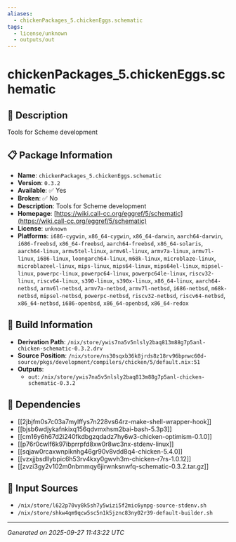 ```yaml
---
aliases:
  - chickenPackages_5.chickenEggs.schematic
tags:
  - license/unknown
  - outputs/out
---
```


# chickenPackages_5.chickenEggs.schematic

## 📝 Description

Tools for Scheme development

## 📋 Package Information

- **Name**: `chickenPackages_5.chickenEggs.schematic`
- **Version**: `0.3.2`
- **Available**: ✅ Yes
- **Broken**: ✅ No
- **Description**: Tools for Scheme development
- **Homepage**: [https://wiki.call-cc.org/eggref/5/schematic](https://wiki.call-cc.org/eggref/5/schematic)
- **License**: `unknown`
- **Platforms**: `i686-cygwin`, `x86_64-cygwin`, `x86_64-darwin`, `aarch64-darwin`, `i686-freebsd`, `x86_64-freebsd`, `aarch64-freebsd`, `x86_64-solaris`, `aarch64-linux`, `armv5tel-linux`, `armv6l-linux`, `armv7a-linux`, `armv7l-linux`, `i686-linux`, `loongarch64-linux`, `m68k-linux`, `microblaze-linux`, `microblazeel-linux`, `mips-linux`, `mips64-linux`, `mips64el-linux`, `mipsel-linux`, `powerpc-linux`, `powerpc64-linux`, `powerpc64le-linux`, `riscv32-linux`, `riscv64-linux`, `s390-linux`, `s390x-linux`, `x86_64-linux`, `aarch64-netbsd`, `armv6l-netbsd`, `armv7a-netbsd`, `armv7l-netbsd`, `i686-netbsd`, `m68k-netbsd`, `mipsel-netbsd`, `powerpc-netbsd`, `riscv32-netbsd`, `riscv64-netbsd`, `x86_64-netbsd`, `i686-openbsd`, `x86_64-openbsd`, `x86_64-redox`

## 🔧 Build Information

- **Derivation Path**: `/nix/store/ywis7na5v5nlsly2baq813m88g7p5anl-chicken-schematic-0.3.2.drv`
- **Source Position**: `/nix/store/ns30sqxb36k8jrds8z18rv96bpnwc60d-source/pkgs/development/compilers/chicken/5/default.nix:51`
- **Outputs**:
  - `out`:  `/nix/store/ywis7na5v5nlsly2baq813m88g7p5anl-chicken-schematic-0.3.2`

## 🔗 Dependencies

- [[2jbjfm0s7c03a7mylffys7n228vs64rz-make-shell-wrapper-hook]]
- [[bjsb6wdjykafnkixq156qdvmxhsm2bai-bash-5.3p3]]
- [[cm16y6h67d2i240fkdbgzqdadz7hy6w3-chicken-optimism-0.1.0]]
- [[p76r0cwlf6k97ibprrpfd8xw0r8wc3nx-stdenv-linux]]
- [[sqjaw0rcaxwnpiknhg46gr90v8vdd8q4-chicken-5.4.0]]
- [[vzxjjbsdllybpic6h53rv4kxy0gwvh3m-chicken-r7rs-1.0.12]]
- [[zvzi3gy2v102m0nbmmqy6jirwnksnwfq-schematic-0.3.2.tar.gz]]

## 📁 Input Sources

- `/nix/store/l622p70vy8k5sh7y5wizi5f2mic6ynpg-source-stdenv.sh`
- `/nix/store/shkw4qm9qcw5sc5n1k5jznc83ny02r39-default-builder.sh`

---
*Generated on 2025-09-27 11:43:22 UTC*
